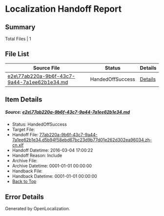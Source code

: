 # <a name='report-top'></a> Localization Handoff Report

## Summary
 Total Files | 1

## File List
 Source File | Status | Details 
 ----------- | ------ | ------- 
 [e2e\77ab220a-9b6f-43c7-9a44-7a1ee62b1e34.md](https://github.com/OpenLocalizationTest/oltest/blob/e45dd2f2f8ad43dd5510d21d93bbd416b7a0b3ac/e2e/77ab220a-9b6f-43c7-9a44-7a1ee62b1e34.md) | HandedOffSuccess | [Details](#f90c82b39edd392ae6fd705a1f23ad65ef10e2791)

## Item Details
##### <a name='f90c82b39edd392ae6fd705a1f23ad65ef10e2791'></a> Source: [e2e\77ab220a-9b6f-43c7-9a44-7a1ee62b1e34.md](https://github.com/OpenLocalizationTest/oltest/blob/e45dd2f2f8ad43dd5510d21d93bbd416b7a0b3ac/e2e/77ab220a-9b6f-43c7-9a44-7a1ee62b1e34.md)
* Status: HandedOffSuccess
* Target File: 
* Handoff File: [77ab220a-9b6f-43c7-9a44-7a1ee62b1e34.d5b94f58ebd67bc23d9b77d01e262d302ea96034.zh-cn.xlf](https://github.com/OpenLocalizationTestOrg/olhandoff/blob/7caa4d057cadc1f2bb8f0a59bf7630e9b9e1ebfa/ol-handoff/OpenLocalizationTestOrg/oltest.zh-cn/qimu/ht/77ab220a-9b6f-43c7-9a44-7a1ee62b1e34.d5b94f58ebd67bc23d9b77d01e262d302ea96034.zh-cn.xlf)
* Handoff Datetime: 2016-03-04 17:00:22
* Handoff Reason: Include
* Archive File: 
* Archive Datetime: 0001-01-01 00:00:00
* Handback File: 
* Handback Datetime: 0001-01-01 00:00:00
* [Back to Top](#report-top)


## Error Details

Generated by OpenLocalization.
